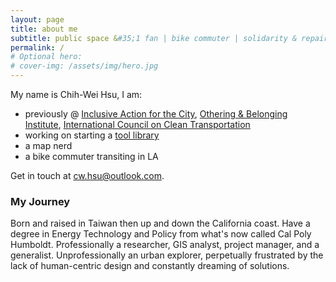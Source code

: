 ```yaml
---
layout: page
title: about me
subtitle: public space &#35;1 fan | bike commuter | solidarity & repair economy
permalink: /
# Optional hero:
# cover-img: /assets/img/hero.jpg
---
```


My name is Chih-Wei Hsu, I am: 

- previously @ <a href="https://inclusiveaction.org" target="_blank">Inclusive Action for the City</a>, <a href="https://belonging.berkeley.edu/" target="_blank">Othering & Belonging Institute</a>, <a href="https://theicct.org/" target="_blank">International Council on Clean Transportation</a>  
- working on starting a <a href="https://latoollibrary.org/" target="_blank">tool library</a>  
- a map nerd  
- a bike commuter transiting in LA   


Get in touch at cw.hsu@outlook.com. 

### My Journey

Born and raised in Taiwan then up and down the California coast. Have a degree in Energy Technology and Policy from what's now called Cal Poly Humboldt. Professionally a researcher, 
GIS analyst, project manager, and a generalist. Unprofessionally an urban explorer, perpetually frustrated by the lack of human-centric design and constantly dreaming of solutions.  